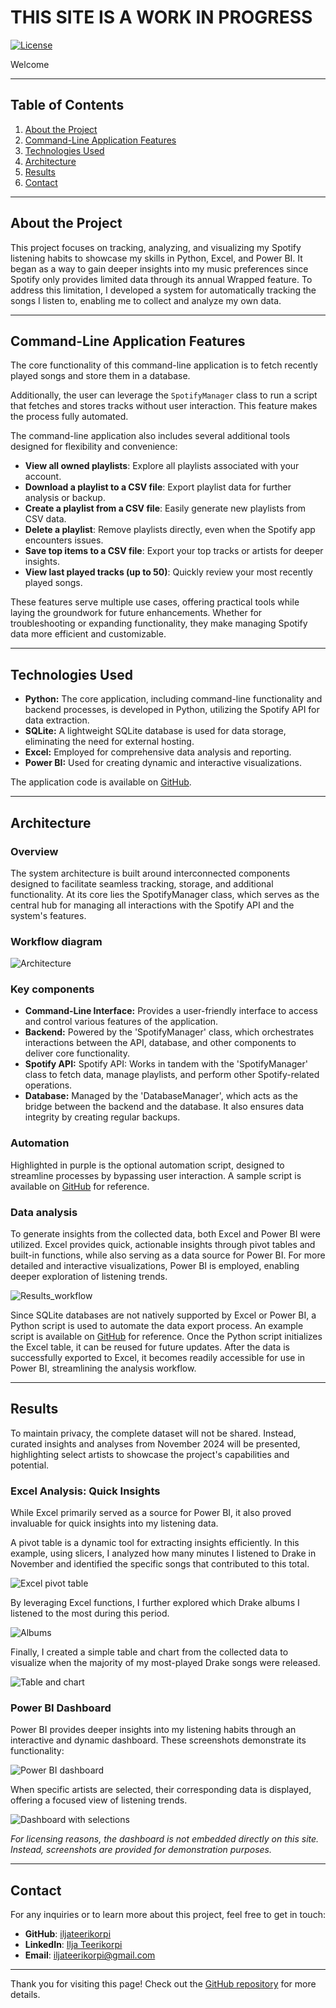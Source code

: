 # THIS SITE IS A WORK IN PROGRESS

[![License](https://img.shields.io/badge/license-CC%20BY--NC%204.0-blue)](https://creativecommons.org/licenses/by-nc/4.0/)

Welcome

---

## Table of Contents
1. [About the Project](#about-the-Project)
2. [Command-Line Application Features](#command-line-application-features)
3. [Technologies Used](#technologies-used)
4. [Architecture](#architecture)
5. [Results](#results)
6. [Contact](#contact)

---

## About the Project

This project focuses on tracking, analyzing, and visualizing my Spotify listening habits to showcase my skills in Python, Excel, and Power BI. 
It began as a way to gain deeper insights into my music preferences since Spotify only provides limited data through its annual Wrapped feature. 
To address this limitation, I developed a system for automatically tracking the songs I listen to, enabling me to collect and analyze my own data.

---

## Command-Line Application Features

The core functionality of this command-line application is to fetch recently played songs and store them in a database.

Additionally, the user can leverage the `SpotifyManager` class to run a script that fetches and stores tracks without user interaction. This feature makes the process fully automated.

The command-line application also includes several additional tools designed for flexibility and convenience:

- **View all owned playlists**: Explore all playlists associated with your account.  
- **Download a playlist to a CSV file**: Export playlist data for further analysis or backup.  
- **Create a playlist from a CSV file**: Easily generate new playlists from CSV data.  
- **Delete a playlist**: Remove playlists directly, even when the Spotify app encounters issues.  
- **Save top items to a CSV file**: Export your top tracks or artists for deeper insights.  
- **View last played tracks (up to 50)**: Quickly review your most recently played songs.

These features serve multiple use cases, offering practical tools while laying the groundwork for future enhancements. Whether for troubleshooting or expanding functionality, they make managing Spotify data more efficient and customizable.


---

## Technologies Used

- **Python:** The core application, including command-line functionality and backend processes, is developed in Python, utilizing the Spotify API for data extraction.
- **SQLite:** A lightweight SQLite database is used for data storage, eliminating the need for external hosting.
- **Excel:** Employed for comprehensive data analysis and reporting.
- **Power BI:** Used for creating dynamic and interactive visualizations.

The application code is available on [GitHub](https://github.com/iljateerikorpi/Spotify-Public).

---

## Architecture

### Overview

The system architecture is built around interconnected components designed to facilitate seamless tracking, storage, and additional functionality. 
At its core lies the SpotifyManager class, which serves as the central hub for managing all interactions with the Spotify API and the system's features.

### Workflow diagram

![Architecture](assets/Architecture.png)

### Key components

- **Command-Line Interface:** Provides a user-friendly interface to access and control various features of the application.
- **Backend:** Powered by the 'SpotifyManager' class, which orchestrates interactions between the API, database, and other components to deliver core functionality.
- **Spotify API:** Spotify API: Works in tandem with the 'SpotifyManager' class to fetch data, manage playlists, and perform other Spotify-related operations.
- **Database:** Managed by the 'DatabaseManager', which acts as the bridge between the backend and the database. It also ensures data integrity by creating regular backups.

### Automation

Highlighted in purple is the optional automation script, designed to streamline processes by bypassing user interaction. 
A sample script is available on [GitHub](https://github.com/iljateerikorpi/Spotify-Public/tree/main/scripts/automation%20scripts) for reference.

### Data analysis

To generate insights from the collected data, both Excel and Power BI were utilized.
Excel provides quick, actionable insights through pivot tables and built-in functions, while also serving as a data source for Power BI.
For more detailed and interactive visualizations, Power BI is employed, enabling deeper exploration of listening trends.

![Results_workflow](assets/Results_workflow.png)

Since SQLite databases are not natively supported by Excel or Power BI, a Python script is used to automate the data export process. An example script is available on [GitHub](https://github.com/iljateerikorpi/Spotify-Public/tree/main/scripts/automation%20scripts) for reference.
Once the Python script initializes the Excel table, it can be reused for future updates. After the data is successfully exported to Excel, it becomes readily accessible for use in Power BI, streamlining the analysis workflow.

---

## Results

To maintain privacy, the complete dataset will not be shared. Instead, curated insights and analyses from November 2024 will be presented, highlighting select artists to showcase the project's capabilities and potential.

### Excel Analysis: Quick Insights

While Excel primarily served as a source for Power BI, it also proved invaluable for quick insights into my listening data.

A pivot table is a dynamic tool for extracting insights efficiently. In this example, using slicers, I analyzed how many minutes I listened to Drake in November and identified the specific songs that contributed to this total.

![Excel pivot table](assets/Excel_pivot_table.png)

By leveraging Excel functions, I further explored which Drake albums I listened to the most during this period.

![Albums](assets/Excel_albums.png)

Finally, I created a simple table and chart from the collected data to visualize when the majority of my most-played Drake songs were released.

![Table and chart](assets/Excel_table_and_chart.png)

### Power BI Dashboard

Power BI provides deeper insights into my listening habits through an interactive and dynamic dashboard. These screenshots demonstrate its functionality:

![Power BI dashboard](assets/Power_BI_1.png)

When specific artists are selected, their corresponding data is displayed, offering a focused view of listening trends.

![Dashboard with selections](assets/Power_BI_2.png)

*For licensing reasons, the dashboard is not embedded directly on this site. Instead, screenshots are provided for demonstration purposes.*

---

## Contact

For any inquiries or to learn more about this project, feel free to get in touch:

- **GitHub**: [iljateerikorpi](https://github.com/iljateerikorpi)
- **LinkedIn**: [Ilja Teerikorpi](https://www.linkedin.com/in/ilja-teerikorpi-a67377318/)
- **Email**: iljateerikorpi@gmail.com

---

Thank you for visiting this page! Check out the [GitHub repository](https://github.com/iljateerikorpi/Spotify-Public) for more details.
